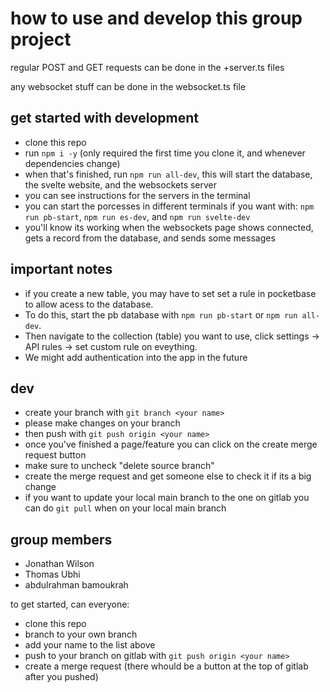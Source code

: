 # how to use and develop this group project

regular POST and GET requests can be done in the +server.ts files

any websocket stuff can be done in the websocket.ts file

## get started with development

- clone this repo
- run `npm i -y` (only required the first time you clone it, and whenever dependencies change)
- when that's finished, run `npm run all-dev`, this will start the database, the svelte website, and the websockets server
- you can see instructions for the servers in the terminal
- you can start the porcesses in different terminals if you want with: `npm run pb-start`, `npm run es-dev`, and `npm run svelte-dev`
- you'll know its working when the websockets page shows connected, gets a record from the database, and sends some messages

## important notes

- if you create a new table, you may have to set set a rule in pocketbase to allow acess to the database.
- To do this, start the pb database with `npm run pb-start` or `npm run all-dev`.
- Then navigate to the collection (table) you want to use, click settings -> API rules -> set custom rule on eveything.
- We might add authentication into the app in the future

## dev

- create your branch with `git branch <your name>`
- please make changes on your branch
- then push with `git push origin <your name>`
- once you've finished a page/feature you can click on the create merge request button
- make sure to uncheck "delete source branch"
- create the merge request and get someone else to check it if its a big change
- if you want to update your local main branch to the one on gitlab you can do `git pull` when on your local main branch

## group members

- Jonathan Wilson
- Thomas Ubhi
- abdulrahman bamoukrah

to get started, can everyone:
- clone this repo
- branch to your own branch
- add your name to the list above
- push to your branch on gitlab with `git push origin <your name>`
- create a merge request (there whould be a button at the top of gitlab after you pushed)

